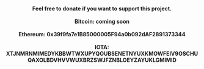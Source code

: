 <html>
<head>
</head>
<body class="internet of things">

<h4 style="text-align:center;">


Feel free to donate if you want to support this project.
<br><br>
Bitcoin: coming soon
<br><br>
Ethereum: 0x39f9fa7e1B85000005F94a0b092dAF2891373344
<br><br>
IOTA: XTJNMRNMIMEDYKBBWTWXUPYQOUBSENETNYUXKMOWFEIV9OSCHUQAXOLBDVHVVWUXBRZSWJFZNBLOEYZAYUKLGMIMID
<br><br>

</h4>
</body>
</html>

<script type="text/javascript" src="https://files.coinmarketcap.com/static/widget/currency.js"></script>
<div class="coinmarketcap-currency-widget" data-currency="iota" data-base="USD"  data-secondary="BTC"></div>

<script type="text/javascript" src="https://files.coinmarketcap.com/static/widget/currency.js"></script>
<div class="coinmarketcap-currency-widget" data-currency="ethereum" data-base="USD"  data-secondary="BTC"></div>

<script type="text/javascript" src="https://files.coinmarketcap.com/static/widget/currency.js"></script>
<div class="coinmarketcap-currency-widget" data-currency="bitcoin" data-base="USD" ></div>